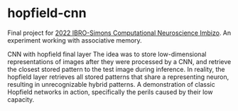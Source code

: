 # hopfield-cnn

Final project for [2022 IBRO-Simons Computational Neuroscience Imbizo](https://imbizo.africa/archive/isicni2022/). An experiment working with associative memory.

CNN with hopfield final layer The idea was to store low-dimensional representations of images after they were processed by a CNN, and retrieve the closest stored pattern to the test image during inference. In reality, the hopfield layer retrieves all stored patterns that share a representing neuron, resulting in unrecognizable hybrid patterns. A demonstration of classic Hopfield networks in action, specifically the perils caused by their low capacity.
